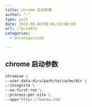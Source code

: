 ```yaml
---
title: chrome 启动参数
author: "-"
type: post
date: 2019-06-06T08:06:12+00:00
url: /?p=14453
categories:
  - Uncategorized

---
```

## chrome 启动参数
```bash
chromium \
--user-data-dir=/path/to/cache/dir \
--incognito \
--no-first-run \
--process-per-site \
--app='https://baidu.com'
```